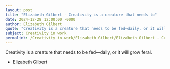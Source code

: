 ```yaml
---
layout: post
title: "Elizabeth Gilbert - Creativity is a creature that needs to"
date: 2024-12-28 12:00:00 -0000
author: Elizabeth Gilbert
quote: "Creativity is a creature that needs to be fed—daily, or it will grow feral."
subject: Creativity in work
permalink: /Creativity in work/Elizabeth Gilbert/Elizabeth Gilbert - Creativity is a creature that needs to
---
```


Creativity is a creature that needs to be fed—daily, or it will grow feral.

- Elizabeth Gilbert

